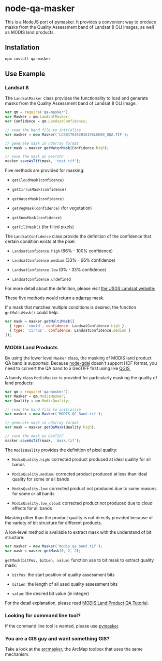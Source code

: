 # node-qa-masker

This is a NodeJS port of [pymasker](https://github.com/haoliangyu/pymasker). It provides a convenient way to produce masks from the Quality Assessment band of Landsat 8 OLI images, as well as MODIS land products.

## Installation

``` bash
npm install qa-masker
```

## Use Example

### Landsat 8

The `LandsatMasker` class provides the functionality to load and generate masks from the Quality Assessment band of Landsat 8 OLI image.

``` javascript
var qm = require('qa-masker');
var Masker = qm.LandsatMasker;
var Confidence = qm.LandsatConfidence;

// read the band file to initialize
var masker = new Masker('LC80170302016198LGN00_BQA.TIF');

// generate mask in ndarray format
var mask = masker.getWaterMask(Confidence.high);

// save the mask as GeoTIFF
masker.saveAsTif(mask, 'test.tif');
```

Five methods are provided for masking:

* `getCloudMask(confidence)`

* `getCirrusMask(confidence)`

* `getWaterMask(confidence)`

* `getVegMask(confidence)` (for vegetation)

* `getSnowMask(confidence)`

* `getFillMask()` (for filled pixels)

The `LandsatConfidence` class provide the definition of the confidence that certain condition exists at the pixel:

* `LandsatConfidence.high` (66% - 100% confidence)

* `LandsatConfidence.medium` (33% - 66% confidence)

* `LandsatConfidence.low` (0% - 33% confidence)

* `LandsatConfidence.undefined`

For more detail about the definition, please visit [the USGS Landsat website](http://landsat.usgs.gov/qualityband.php);

These five methods would return a [ndarray](https://github.com/scijs/ndarray) mask.

If a mask that matches multiple conditions is desired, the function `getMultiMask()` could help:

``` javascript
var mask = masker.getMultiMask([
  { type: 'could', confidence: LandsatConfidence.high },
  { type: 'cirrus', confidence: LandsatConfidence.medium }
]);
```

### MODIS Land Products

By using the lower level `Masker` class, the masking of MODIS land product QA band is supported. Because [node-gdal](https://github.com/scijs/ndarray) doesn't support HDF format, you need to convert the QA band to a GeoTIFF first using like [QGIS](http://www.qgis.org/en/site/),

A handy class `ModisMasker` is provided for particularly masking the quality of land products:

``` javascript
var qm = require('qa-masker');
var Masker = qm.ModisMasker;
var Quality = qm.ModisQuality;

// read the band file to initialize
var masker = new Masker('MODIS_QC_Band.tif');

// generate mask in ndarray format
var mask = masker.getQaMask(Quality.high);

// save the mask as GeoTIFF
masker.saveAsTif(mask, 'mask.tif');
```

The `ModisQuality` provides the definition of pixel quality:

  * `ModisQuality.high`: corrected product produced at ideal quality for all bands

  * `ModisQuality.medium`: corrected product produced at less than ideal quality for some or all bands

  * `ModisQuality.low`: corrected product not produced due to some reasons for some or all bands

  * `ModisQuality.low_cloud`: corrected product not produced due to cloud effects for all bands

Masking other than the product quality is not directly provided because of the variety of bit structure for different products.

A low-level method is available to extract mask with the understand of bit structure:

``` javascript
var masker = new Masker('modis_qa_band.tif');
var mask = masker.getMask(0, 2, 2);
```

`getMask(bitPos, bitLen, value)` function use to bit mask to extract quality mask:

* `bitPos`: the start position of quality assessment bits

* `bitLen`: the length of all used quality assessment bits

* `value`: the desired bit value (in integer)

For the detail explanation, please read [MODIS Land Product QA Tutorial](https://lpdaac.usgs.gov/sites/default/files/public/modis/docs/MODIS_LP_QA_Tutorial-1b.pdf).

### Looking for command line tool?

If the command line tool is wanted, please use [pymasker](https://github.com/haoliangyu/pymasker).

### You are a GIS guy and want something GIS?

Take a look at the [arcmasker](https://github.com/haoliangyu/arcmasker), the ArcMap toolbox that uses the same mechanism.
